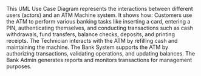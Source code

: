 This UML Use Case Diagram represents the interactions between different users (actors) and an ATM Machine system. It shows how:
Customers use the ATM to perform various banking tasks like inserting a card, entering a PIN, authenticating themselves, and conducting transactions such as cash withdrawals, fund transfers, balance checks, deposits, and printing receipts.
The Technician interacts with the ATM by refilling cash and maintaining the machine.
The Bank System supports the ATM by authorizing transactions, validating operations, and updating balances.
The Bank Admin generates reports and monitors transactions for management purposes.
